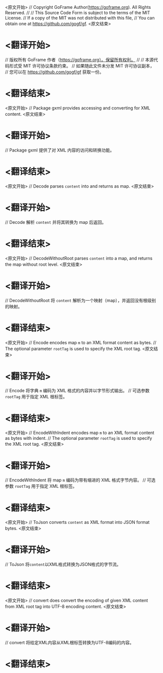 
<原文开始>
// Copyright GoFrame Author(https://goframe.org). All Rights Reserved.
//
// This Source Code Form is subject to the terms of the MIT License.
// If a copy of the MIT was not distributed with this file,
// You can obtain one at https://github.com/gogf/gf.
<原文结束>

# <翻译开始>
// 版权所有 GoFrame 作者（https://goframe.org）。保留所有权利。
//
// 本源代码形式受 MIT 许可协议条款约束。
// 如果随此文件未分发 MIT 许可协议副本，
// 您可以在 https://github.com/gogf/gf 获取一份。
# <翻译结束>


<原文开始>
// Package gxml provides accessing and converting for XML content.
<原文结束>

# <翻译开始>
// Package gxml 提供了对 XML 内容的访问和转换功能。
# <翻译结束>


<原文开始>
// Decode parses `content` into and returns as map.
<原文结束>

# <翻译开始>
// Decode 解析 `content` 并将其转换为 map 后返回。
# <翻译结束>


<原文开始>
// DecodeWithoutRoot parses `content` into a map, and returns the map without root level.
<原文结束>

# <翻译开始>
// DecodeWithoutRoot 将 `content` 解析为一个映射（map），并返回没有根级别的映射。
# <翻译结束>


<原文开始>
// Encode encodes map `m` to an XML format content as bytes.
// The optional parameter `rootTag` is used to specify the XML root tag.
<原文结束>

# <翻译开始>
// Encode 将字典 `m` 编码为 XML 格式的内容并以字节形式输出。
// 可选参数 `rootTag` 用于指定 XML 根标签。
# <翻译结束>


<原文开始>
// EncodeWithIndent encodes map `m` to an XML format content as bytes with indent.
// The optional parameter `rootTag` is used to specify the XML root tag.
<原文结束>

# <翻译开始>
// EncodeWithIndent 将 map `m` 编码为带有缩进的 XML 格式字节内容。
// 可选参数 `rootTag` 用于指定 XML 根标签。
# <翻译结束>


<原文开始>
// ToJson converts `content` as XML format into JSON format bytes.
<原文结束>

# <翻译开始>
// ToJson 将`content`以XML格式转换为JSON格式的字节流。
# <翻译结束>


<原文开始>
// convert does convert the encoding of given XML content from XML root tag into UTF-8 encoding content.
<原文结束>

# <翻译开始>
// convert 将给定XML内容从XML根标签转换为UTF-8编码的内容。
# <翻译结束>

